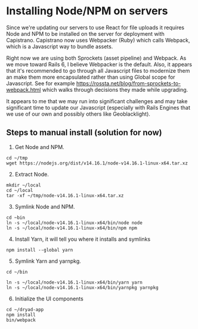 # Installing Node/NPM on servers
Since we're updating our servers to use React for file uploads it requires Node and NPM to be installed on the server
for deployment with Capistrano.  Capistrano now uses Webpacker (Ruby) which calls Webpack, which is a
Javascript way to bundle assets.

Right now we are using both Sprockets (asset pipeline) and Webpack.  As we move toward Rails 6, I
believe Webpacker is the default. Also, it appears that it's recommended to go through all Javascript
files to modernize them an make them more encapsulated rather than using Global scope for Javascript.
See for example https://rossta.net/blog/from-sprockets-to-webpack.html which walks through
decisions they made while upgrading.

It appears to me that we may run into significant challenges and may take significant time to
update our Javascript (especially with Rails Engines that we use of our own and possibly others
like Geoblacklight).

## Steps to manual install (solution for now)

1. Get Node and NPM.
```shell
cd ~/tmp
wget https://nodejs.org/dist/v14.16.1/node-v14.16.1-linux-x64.tar.xz
```
2. Extract Node.
```shell
mkdir ~/local
cd ~/local
tar -xf ~/tmp/node-v14.16.1-linux-x64.tar.xz
```
3. Symlink Node and NPM.
```shell
cd ~bin
ln -s ~/local/node-v14.16.1-linux-x64/bin/node node
ln -s ~/local/node-v14.16.1-linux-x64/bin/npm npm
```
4. Install Yarn, it will tell you where it installs and symlinks
```shell
npm install --global yarn
```
5. Symlink Yarn and yarnpkg.
```shell
cd ~/bin

ln -s ~/local/node-v14.16.1-linux-x64/bin/yarn yarn
ln -s ~/local/node-v14.16.1-linux-x64/bin/yarnpkg yarnpkg
```
6. Initialize the UI components
```shell
cd ~/dryad-app
npm install
bin/webpack
```
